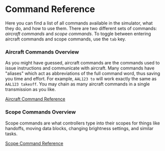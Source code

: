 # Command Reference

Here you can find a list of all commands available in the simulator, what they do, and how to use them. There are two different sets of commands: _aircraft commands_ and _scope commands_. To toggle between entering aircraft commands and scope commands, use the `tab` key.

### Aircraft Commands Overview
As you might have guessed, aircraft commands are the commands used to issue instructions and communicate with aircraft. Many commands have "aliases" which act as abbreviations of the full command word, thus saving you time and effort. For example, `AAL123 to` will work exactly the same as `AAL123 takeoff`. You may chain as many aircraft commands in a single transmission as you like.

[Aircraft Command Reference](aircraft-commands.md)

### Scope Commands Overview
Scope commands are what controllers type into their scopes for things like handoffs, moving data blocks, changing brightness settings, and similar tasks.

[Scope Command Reference](scope-commands.md)
